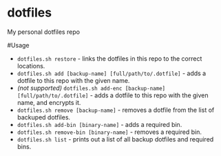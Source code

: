 # dotfiles
My personal dotfiles repo

#Usage

 * `dotfiles.sh restore` - links the dotfiles in this repo to the correct locations.
 * `dotfiles.sh add [backup-name] [full/path/to/.dotfile]` - adds a dotfile to this repo with the given name.
 * _(not supported)_ `dotfiles.sh add-enc [backup-name] [full/path/to/.dotfile]` - adds a dotfile to this repo with the given name, and encrypts it.
 * `dotfiles.sh remove [backup-name]` - removes a dotfile from the list of backuped dotfiles.
 * `dotfiles.sh add-bin [binary-name]` - adds a required bin.
 * `dotfiles.sh remove-bin [binary-name]` - removes a required bin.
 * `dotfiles.sh list` - prints out a list of all backup dotfiles and required bins.
 